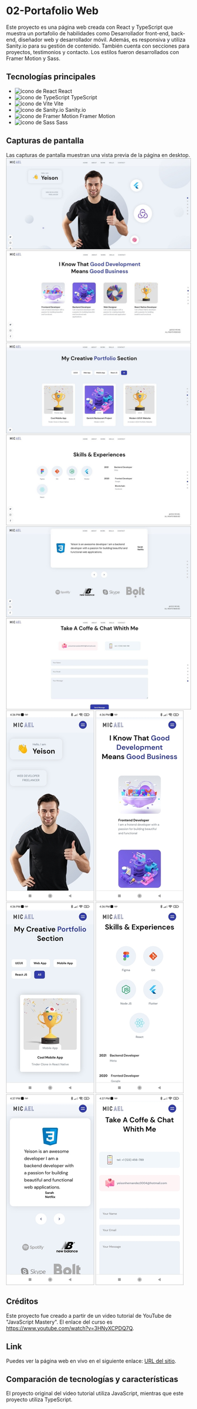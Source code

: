 # 02-Portafolio Web
Este proyecto es una página web creada con React y TypeScript que muestra un portafolio de habilidades como Desarrollador front-end, back-end, diseñador web y desarrollador móvil. Además, es responsiva y utiliza Sanity.io para su gestión de contenido. También cuenta con secciones para proyectos, testimonios y contacto. Los estilos fueron desarrollados con Framer Motion y Sass.

## Tecnologías principales
- ![icono de React](https://i.ibb.co/TMY0DFt/React.png) React  
- ![icono de TypeScript](https://i.ibb.co/pZWgXLL/Typescript.png) TypeScript  
- ![icono de Vite]( https://i.ibb.co/d7bnDkX/Vite.png) Vite  
- ![icono de Sanity.io](https://i.ibb.co/TMY0DFt/React.png) Sanity.io  
- ![icono de Framer Motion](https://i.ibb.co/TMY0DFt/React.png) Framer Motion  
- ![icono de Sass](https://i.ibb.co/RhsGQCH/Sass.png) Sass  

## Capturas de pantalla
Las capturas de pantalla muestran una vista previa de la página en desktop.
![desktop1](./src/assets/screenshots/Desktop1.jpg)
![desktop2](./src/assets/screenshots/Desktop2.jpg)
![desktop3](./src/assets/screenshots/Desktop3.jpg)
![desktop4](./src/assets/screenshots/Desktop4.jpg)
![desktop5](./src/assets/screenshots/Desktop5.jpg)
![desktop6](./src/assets/screenshots/Desktop6.jpg)
![mobile1](./src/assets/screenshots/Mobile1.jpg)
![mobile2](./src/assets/screenshots/Mobile2.jpg)
![mobile3](./src/assets/screenshots/Mobile3.jpg)
![mobile4](./src/assets/screenshots/Mobile4.jpg)
![mobile5](./src/assets/screenshots/Mobile5.jpg)
![mobile6](./src/assets/screenshots/Mobile6.jpg)

## Créditos
Este proyecto fue creado a partir de un video tutorial de YouTube de "JavaScript Mastery". El enlace del curso es https://www.youtube.com/watch?v=3HNyXCPDQ7Q.

## Link
Puedes ver la página web en vivo en el siguiente enlace: [URL del sitio](https://yeison-porftfolio.netlify.app/).

## Comparación de tecnologías y características
El proyecto original del video tutorial utiliza JavaScript, mientras que este proyecto utiliza TypeScript.
